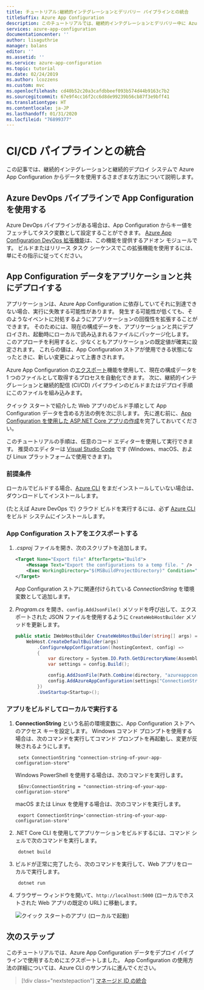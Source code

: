 ```yaml
---
title: チュートリアル:継続的インテグレーションとデリバリー パイプラインとの統合
titleSuffix: Azure App Configuration
description: このチュートリアルでは、継続的インテグレーションとデリバリー中に Azure App Configuration のデータを使用して構成ファイルを生成する方法について説明します
services: azure-app-configuration
documentationcenter: ''
author: lisaguthrie
manager: balans
editor: ''
ms.assetid: ''
ms.service: azure-app-configuration
ms.topic: tutorial
ms.date: 02/24/2019
ms.author: lcozzens
ms.custom: mvc
ms.openlocfilehash: cd40b52c20a3cafdbbeef093b574d44b9163c7b2
ms.sourcegitcommit: 67e9f4cc16f2cc6d8de99239b56cb87f3e9bff41
ms.translationtype: HT
ms.contentlocale: ja-JP
ms.lasthandoff: 01/31/2020
ms.locfileid: "76899377"
---
```

# <a name="integrate-with-a-cicd-pipeline"></a>CI/CD パイプラインとの統合

この記事では、継続的インテグレーションと継続的デプロイ システムで Azure App Configuration からデータを使用するさまざまな方法について説明します。

## <a name="use-app-configuration-in-your-azure-devops-pipeline"></a>Azure DevOps パイプラインで App Configuration を使用する

Azure DevOps パイプラインがある場合は、App Configuration からキー値をフェッチしてタスク変数として設定することができます。 [Azure App Configuration DevOps 拡張機能](https://go.microsoft.com/fwlink/?linkid=2091063)は、この機能を提供するアドオン モジュールです。 ビルドまたはリリース タスク シーケンスでこの拡張機能を使用するには、単にその指示に従ってください。

## <a name="deploy-app-configuration-data-with-your-application"></a>App Configuration データをアプリケーションと共にデプロイする

アプリケーションは、Azure App Configuration に依存していてそれに到達できない場合、実行に失敗する可能性があります。 発生する可能性が低くても、そのようなイベントに対処するようにアプリケーションの回復性を拡張することができます。 そのためには、現在の構成データを、アプリケーションと共にデプロイされ、起動時にローカルで読み込まれるファイルにパッケージ化します。 このアプローチを利用すると、少なくともアプリケーションの既定値が確実に設定されます。 これらの値は、App Configuration ストアが使用できる状態になったときに、新しい変更によって上書きされます。

Azure App Configuration の[エクスポート](./howto-import-export-data.md#export-data)機能を使用して、現在の構成データを 1 つのファイルとして取得するプロセスを自動化できます。 次に、継続的インテグレーションと継続的配信 (CI/CD) パイプラインのビルドまたはデプロイ手順にこのファイルを組み込みます。

クイック スタートで紹介した Web アプリのビルド手順として App Configuration データを含める方法の例を次に示します。 先に進む前に、[App Configuration を使用した ASP.NET Core アプリの作成](./quickstart-aspnet-core-app.md)を完了しておいてください。

このチュートリアルの手順は、任意のコード エディターを使用して実行できます。 推奨のエディターは [Visual Studio Code](https://code.visualstudio.com/) です (Windows、macOS、および Linux プラットフォームで使用できます)。

### <a name="prerequisites"></a>前提条件

ローカルでビルドする場合、[Azure CLI](https://docs.microsoft.com/cli/azure/install-azure-cli?view=azure-cli-latest) をまだインストールしていない場合は、ダウンロードしてインストールします。

(たとえば Azure DevOps で) クラウド ビルドを実行するには、必ず [Azure CLI](https://docs.microsoft.com/cli/azure/install-azure-cli?view=azure-cli-latest) をビルド システムにインストールします。

### <a name="export-an-app-configuration-store"></a>App Configuration ストアをエクスポートする

1. *.csproj* ファイルを開き、次のスクリプトを追加します。

    ```xml
    <Target Name="Export file" AfterTargets="Build">
        <Message Text="Export the configurations to a temp file. " />
        <Exec WorkingDirectory="$(MSBuildProjectDirectory)" Condition="$(ConnectionString) != ''" Command="az appconfig kv export -d file --path $(OutDir)\azureappconfig.json --format json --separator : --connection-string $(ConnectionString)" />
    </Target>
    ```

    App Configuration ストアに関連付けられている *ConnectionString* を環境変数として追加します。

2. *Program.cs* を開き、`config.AddJsonFile()` メソッドを呼び出して、エクスポートされた JSON ファイルを使用するように `CreateWebHostBuilder` メソッドを更新します。

    ```csharp
    public static IWebHostBuilder CreateWebHostBuilder(string[] args) =>
        WebHost.CreateDefaultBuilder(args)
            .ConfigureAppConfiguration((hostingContext, config) =>
            {
                var directory = System.IO.Path.GetDirectoryName(Assembly.GetExecutingAssembly().Location);
                var settings = config.Build();

                config.AddJsonFile(Path.Combine(directory, "azureappconfig.json"));
                config.AddAzureAppConfiguration(settings["ConnectionStrings:AppConfig"]);
            })
            .UseStartup<Startup>();
    ```

### <a name="build-and-run-the-app-locally"></a>アプリをビルドしてローカルで実行する

1. **ConnectionString** という名前の環境変数に、App Configuration ストアへのアクセス キーを設定します。 Windows コマンド プロンプトを使用する場合は、次のコマンドを実行してコマンド プロンプトを再起動し、変更が反映されるようにします。

        setx ConnectionString "connection-string-of-your-app-configuration-store"

    Windows PowerShell を使用する場合は、次のコマンドを実行します。

        $Env:ConnectionString = "connection-string-of-your-app-configuration-store"

    macOS または Linux を使用する場合は、次のコマンドを実行します。

        export ConnectionString='connection-string-of-your-app-configuration-store'

2. .NET Core CLI を使用してアプリケーションをビルドするには、コマンド シェルで次のコマンドを実行します。

        dotnet build

3. ビルドが正常に完了したら、次のコマンドを実行して、Web アプリをローカルで実行します。

        dotnet run

4. ブラウザー ウィンドウを開いて、`http://localhost:5000` (ローカルでホストされた Web アプリの既定の URL) に移動します。

    ![クイック スタートのアプリ (ローカルで起動)](./media/quickstarts/aspnet-core-app-launch-local.png)

## <a name="next-steps"></a>次のステップ

このチュートリアルでは、Azure App Configuration データをデプロイ パイプラインで使用するためにエクスポートしました。 App Configuration の使用方法の詳細については、Azure CLI のサンプルに進んでください。

> [!div class="nextstepaction"]
> [マネージド ID の統合](./howto-integrate-azure-managed-service-identity.md)
